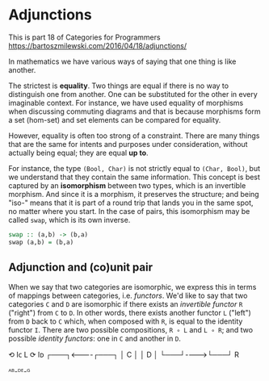 # Adjunctions

This is part 18 of Categories for Programmers
https://bartoszmilewski.com/2016/04/18/adjunctions/

In mathematics we have various ways of saying that one thing is like another.

The strictest is **equality**. Two things are equal if there is no way to distinguish one from another. One can be substituted for the other in every imaginable context. For instance, we have used equality of morphisms when discussing commuting diagrams and that is because morphisms form a set (hom-set) and set elements can be compared for equality.

However, equality is often too strong of a constraint. There are many things that are the same for intents and purposes under consideration, without actually being equal; they are equal **up to**.

For instance, the type `(Bool, Char)` is not strictly equal to `(Char, Bool)`, but we understand that they contain the same information. This concept is best captured by an **isomorphism** between two types, which is an invertible morphism. And since it is a morphism, it preserves the structure; and being "iso-" means that it is part of a round trip that lands you in the same spot, no matter where you start. In the case of pairs, this isomorphism may be called `swap`, which is its own inverse.

```hs
swap :: (a,b) -> (b,a)
swap (a,b) = (b,a)
```


## Adjunction and (co)unit pair

When we say that two categories are isomorphic, we express this in terms of mappings between categories, i.e. *functors*. We'd like to say that two categories `C` and `D` are isomorphic if there exists an *invertible functor* `R` ("right") from `C` to `D`. In other words, there exists another functor `L` ("left") from `D` back to `C` which, when composed with `R`, is equal to the identity functor `I`. There are two possible compositions, `R ∘ L` and `L ∘ R`; and two possible *identity functors*: one in `C` and another in `D`.


⟲ Iᴄ   L     ⟳ Iᴅ
┌───┐<----┌───┐
│ C │     │ D │
└───┘---->└───┘
       R

ᴬᴮ-ᴰᴱ-ᴳ
